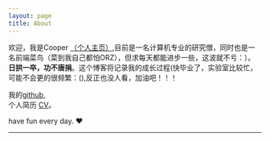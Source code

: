 ```yaml
---
layout: page
title: About
---
```

欢迎，我是Cooper [（个人主页）](http://www.huguobo.cn),目前是一名计算机专业的研究僧，同时也是一名前端菜鸟（菜到我自己都怕ORZ），但求每天都能进步一些，这波就不亏：）。<br/>**日拱一卒，功不唐捐**。这个博客将记录我的成长过程(快毕业了，实验室比较忙，可能不会更的很频繁：(),反正也没人看，加油吧！！！


我的[github](http://github.com/huguobo),<br/>
个人简历 [CV](http://huguobo.github.io/myResume)。

have fun every day. ♥
***